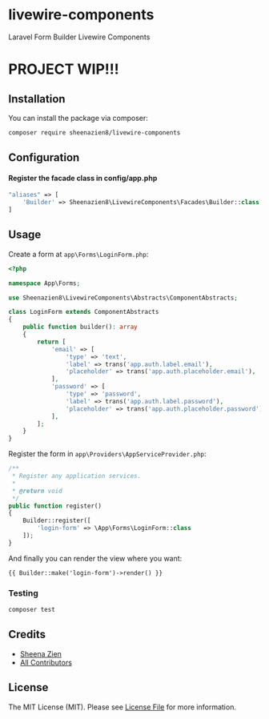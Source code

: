 # livewire-components
Laravel Form Builder Livewire Components
# PROJECT WIP!!!

## Installation

You can install the package via composer:

```bash
composer require sheenazien8/livewire-components
```
## Configuration

#### Register the facade class in config/app.php
```php
"aliases" => [
    'Builder' => Sheenazien8\LivewireComponents\Facades\Builder::class
]
```

## Usage
Create a form at ```app\Forms\LoginForm.php```:
```php
<?php

namespace App\Forms;

use Sheenazien8\LivewireComponents\Abstracts\ComponentAbstracts;

class LoginForm extends ComponentAbstracts
{
    public function builder(): array
    {
        return [
            'email' => [
                'type' => 'text',
                'label' => trans('app.auth.label.email'),
                'placeholder' => trans('app.auth.placeholder.email'),
            ],
            'password' => [
                'type' => 'password',
                'label' => trans('app.auth.label.password'),
                'placeholder' => trans('app.auth.placeholder.password'),
            ],
        ];
    }
}

```
Register the form in ```app\Providers\AppServiceProvider.php```:
```php
/**
 * Register any application services.
 *
 * @return void
 */
public function register()
{
    Builder::register([
        'login-form' => \App\Forms\LoginForm::class
    ]);
}
```
And finally you can render the view where you want:
```blade.php
{{ Builder::make('login-form')->render() }}
```

### Testing

``` bash
composer test
```

## Credits

- [Sheena Zien](https://github.com/sheenazien8)
- [All Contributors](../../contributors)

## License

The MIT License (MIT). Please see [License File](LICENSE.md) for more information.
